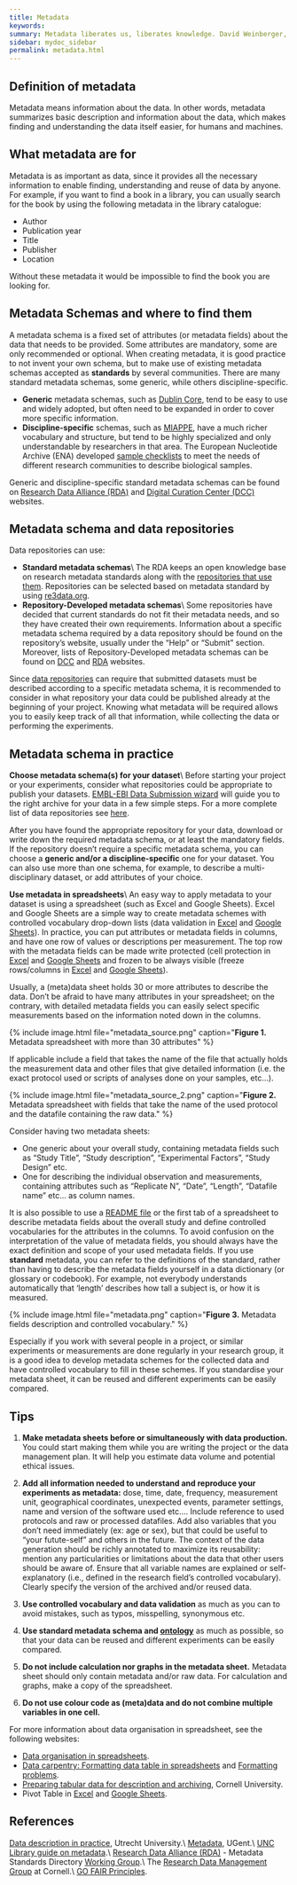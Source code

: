 ```yaml
---
title: Metadata
keywords:
summary: Metadata liberates us, liberates knowledge. David Weinberger, Knowledge at the End of the Information Age. Bertha Bassam lecture, University of Toronto, February 07, 2008.
sidebar: mydoc_sidebar
permalink: metadata.html
---
```


## Definition of metadata
Metadata means information about the data. In other words, metadata summarizes basic description and information about the data, which makes finding and understanding the data itself easier, for humans and machines.

## What metadata are for
Metadata is as important as data, since it provides all the necessary information to enable finding, understanding and reuse of data by anyone. For example, if you want to find a book in a library, you can usually search for the book by using the following metadata in the library catalogue:
* Author
* Publication year
* Title
* Publisher
* Location

Without these metadata it would be impossible to find the book you are looking for.

## Metadata Schemas and where to find them
A metadata schema is a fixed set of attributes (or metadata fields) about the data that needs to be provided. Some attributes are mandatory, some are only recommended or optional. When creating metadata, it is good practice to not invent your own schema, but to make use of existing metadata schemas accepted as **standards** by several communities. There are many standard metadata schemas, some generic, while others discipline-specific.
* **Generic** metadata schemas, such as [Dublin Core](https://guides.library.ucsc.edu/c.php?g=618773&p=4306386), tend to be easy to use and widely adopted, but often need to be expanded in order to cover more specific information.
* **Discipline-specific** schemas, such as [MIAPPE](https://github.com/MIAPPE/MIAPPE/blob/master/MIAPPE_Checklist-Data-Model-v1.1/MIAPPE_templates/MIAPPEv1.1_training_spreadsheet.xlsx), have a much richer vocabulary and structure, but tend to be highly specialized and only understandable by researchers in that area. The European Nucleotide Archive (ENA) developed [sample checklists](https://www.ebi.ac.uk/ena/browser/checklists) to meet the needs of different research communities to describe biological samples.

Generic and discipline-specific standard metadata schemas can be found on [Research Data Alliance (RDA)](https://rd-alliance.github.io/metadata-directory/standards/) and [Digital Curation Center (DCC)](https://www.dcc.ac.uk/guidance/standards/metadata/list) websites.

## Metadata schema and data repositories
Data repositories can use:
* **Standard metadata schemas**\\
The RDA keeps an open knowledge base on research metadata standards along with the [repositories that use them](https://rd-alliance.github.io/metadata-directory/use_cases/). Repositories can be selected based on metadata standard by using [re3data.org](https://www.re3data.org/search?query=).
* **Repository-Developed metadata schemas**\\
Some repositories have decided that current standards do not fit their metadata needs, and so they have created their own requirements. Information about a specific metadata schema required by a data repository should be found on the repository’s website, usually under the “Help” or “Submit” section. Moreover, lists of Repository-Developed metadata schemas can be found on [DCC](https://www.dcc.ac.uk/resources/metadata-standards/repository-developed-metadata-schemas) and [RDA](https://rd-alliance.github.io/metadata-directory/standards/repository-developed-metadata-schemas.html) websites.

Since [data repositories](existing_data.html) can require that submitted datasets must be described according to a specific metadata schema, it is recommended to consider in what repository your data could be published already at the beginning of your project. Knowing what metadata will be required allows you to easily keep track of all that information, while collecting the data or performing the experiments.

## Metadata schema in practice
**Choose metadata schema(s) for your dataset**\\
Before starting your project or your experiments, consider what repositories could be appropriate to publish your datasets. [EMBL-EBI Data Submission wizard](https://www.ebi.ac.uk/submission/) will guide you to the right archive for your data in a few simple steps. For a more complete list of data repositories see [here](existing_data.html).

After you have found the appropriate repository for your data, download or write down the required metadata schema, or at least the mandatory fields. If the repository doesn’t require a specific metadata schema, you can choose a **generic and/or a discipline-specific** one for your dataset. You can also use more than one schema, for example, to describe a multi-disciplinary dataset, or add attributes of your choice.

**Use metadata in spreadsheets**\\
An easy way to apply metadata to your dataset is using a spreadsheet (such as Excel and Google Sheets). Excel and Google Sheets are a simple way to create metadata schemes with controlled vocabulary drop-down lists (data validation in [Excel](https://support.microsoft.com/en-us/office/create-a-drop-down-list-7693307a-59ef-400a-b769-c5402dce407b?ui=en-us&rs=en-us&ad=us) and [Google Sheets](https://support.google.com/docs/answer/186103?hl=en&ref_topic=1361472)). In practice, you can put attributes or metadata fields in columns, and have one row of values or descriptions per measurement. The top row with the metadata fields can be made write protected (cell protection in [Excel](https://support.microsoft.com/en-us/office/lock-cells-to-protect-them-cb7835f6-9c37-4161-bb53-d1c410acaf21) and [Google Sheets](https://support.google.com/docs/answer/1218656?co=GENIE.Platform%3DDesktop&hl=en) and frozen to be always visible (freeze rows/columns in [Excel](https://support.microsoft.com/en-us/office/freeze-panes-to-lock-rows-and-columns-dab2ffc9-020d-4026-8121-67dd25f2508f) and [Google Sheets](https://support.google.com/docs/answer/9060449?co=GENIE.Platform%3DDesktop&hl=en)).

Usually, a (meta)data sheet holds 30 or more attributes to describe the data. Don’t be afraid to have many attributes in your spreadsheet; on the contrary, with detailed metadata fields you can easily select specific measurements based on the information noted down in the columns.

{% include image.html file="metadata_source.png" caption="<b>Figure 1.</b> Metadata spreadsheet with more than 30 attributes" %}

If applicable include a field that takes the name of the file that actually holds the measurement data and other files that give detailed information (i.e.  the exact protocol used or scripts of analyses done on your samples, etc...).

{% include image.html file="metadata_source_2.png" caption="<b>Figure 2.</b> Metadata spreadsheet with fields that take the name of the used protocol and the datafile containing the raw data." %}

Consider having two metadata sheets:
* One generic about your overall study, containing metadata fields such as “Study Title”, “Study description”, “Experimental Factors”, “Study Design” etc.
* One for describing the individual observation and measurements, containing attributes such as “Replicate N”, “Date”, “Length”, “Datafile name” etc… as column names.

It is also possible to use a [README file](data_documentation.html) or the first tab of a spreadsheet to describe metadata fields about the overall study and define controlled vocabularies for the attributes in the columns. To avoid confusion on the interpretation of the value of metadata fields, you should always have the exact definition and scope of your used metadata fields. If you use **standard** metadata, you can refer to the definitions of the standard, rather than having to describe the metadata fields yourself in a data dictionary (or glossary or codebook). For example, not everybody understands automatically that ‘length’ describes how tall a subject is, or how it is measured.

{% include image.html file="metadata.png" caption="<b>Figure 3.</b> Metadata fields description and controlled vocabulary." %}

Especially if you work with several people in a project, or similar experiments or measurements are done regularly in your research group, it is a good idea to develop metadata schemes for the collected data and have controlled vocabulary to fill in these schemes. If you standardise your metadata sheet, it can be reused and different experiments can be easily compared.

## Tips
1. **Make metadata sheets before or simultaneously with data production.** You could start making them while you are writing the project or the data management plan. It will help you estimate data volume and potential ethical issues.

2. **Add all information needed to understand and reproduce your experiments as metadata:** dose, time, date, frequency, measurement unit, geographical coordinates, unexpected events, parameter settings, name and version of the software used etc…. Include reference to used protocols and raw or processed datafiles. Add also variables that you don’t need immediately (ex: age or sex), but that could be useful to “your futute-self” and others in the future. The context of the data generation should be richly annotated to maximize its reusability: mention any particularities or limitations about the data that other users should be aware of. Ensure that all variable names are explained or self-explanatory (i.e., defined in the research field’s controlled vocabulary). Clearly specify the version of the archived and/or reused data.

3. **Use controlled vocabulary and data validation** as much as you can to avoid mistakes, such as typos, misspelling, synonymous etc.

4. **Use standard metadata schema and [ontology](ontology.html)** as much as possible, so that your data can be reused and different experiments can be easily compared.

5. **Do not include calculation nor graphs in the metadata sheet.** Metadata sheet should only contain metadata and/or raw data. For calculation and graphs, make a copy of the spreadsheet.

6. **Do not use colour code as (meta)data and do not combine multiple variables in one cell.**


For more information about data organisation in spreadsheet, see the following websites:
* [Data organisation in spreadsheets](https://www.tandfonline.com/doi/full/10.1080/00031305.2017.1375989).
* [Data carpentry: Formatting data table in spreadsheets](https://datacarpentry.org/spreadsheet-ecology-lesson/01-format-data/index.html) and [Formatting problems](https://datacarpentry.org/spreadsheet-ecology-lesson/02-common-mistakes/#tabs).
* [Preparing tabular data for description and archiving](https://data.research.cornell.edu/content/tabular-data
), Cornell University.
* Pivot Table in [Excel](https://support.microsoft.com/en-us/office/create-a-pivottable-to-analyze-worksheet-data-a9a84538-bfe9-40a9-a8e9-f99134456576) and [Google Sheets](https://support.google.com/docs/answer/1272900?co=GENIE.Platform%3DDesktop&hl=en).

## References
[Data description in practice](https://www.uu.nl/en/research/research-data-management/guides/storing-and-preserving-data/data-description-in-practice#building), Utrecht University.\\
[Metadata](https://www.ugent.be/en/research/datamanagement/during-research/documentation.htm#Metadata), UGent.\\
[UNC Library guide on metadata](https://guides.lib.unc.edu/metadata).\\
[Research Data Alliance (RDA)](https://www.rd-alliance.org/) - Metadata Standards Directory [Working Group](https://rd-alliance.github.io/metadata-directory/).\\
The [Research Data Management Group](https://data.research.cornell.edu/) at Cornell.\\
[GO FAIR Principles](https://www.go-fair.org/fair-principles/).
